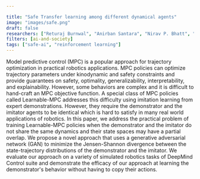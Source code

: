 ```yaml
---

title: "Safe Transfer learning among different dynamical agents"
image: "images/safe.png"
draft: false
researchers: ["Returaj Burnwal", "Anirban Santara", "Nirav P. Bhatt", "Balaraman Ravindran", "Gaurav Aggarwal"]
filters: [ai-and-society]
tags: ["safe-ai", "reinforcement learning"]
---
```


Model predictive control (MPC) is a popular approach for trajectory optimization in practical robotics applications. MPC policies can optimize trajectory parameters under kinodynamic and safety constraints and provide guarantees on safety, optimality, generalizability, interpretability, and explainability. However, some behaviors are complex and it is difficult to hand-craft an MPC objective function. A special class of MPC policies called Learnable-MPC addresses this difficulty using imitation learning from expert demonstrations. However, they require the demonstrator and the imitator agents to be identical which is hard to satisfy in many real world applications of robotics. In this paper, we address the practical problem of training Learnable-MPC policies when the demonstrator and the imitator do not share the same dynamics and their state spaces may have a partial overlap. We propose a novel approach that uses a generative adversarial network (GAN) to minimize the Jensen-Shannon divergence between the state-trajectory distributions of the demonstrator and the imitator. We evaluate our approach on a variety of simulated robotics tasks of DeepMind Control suite and demonstrate the efficacy of our approach at learning the demonstrator's behavior without having to copy their actions. 